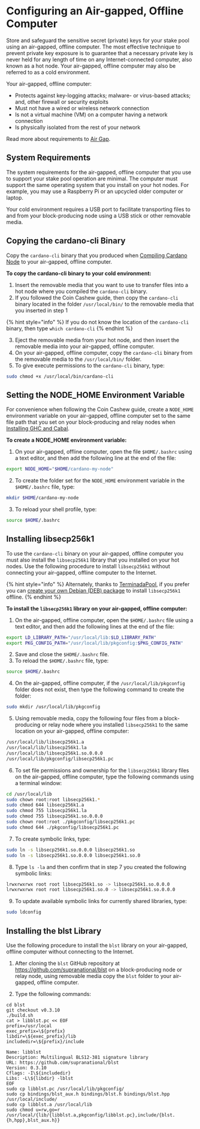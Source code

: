 # Configuring an Air-gapped, Offline Computer

Store and safeguard the sensitive secret (private) keys for your stake pool using an air-gapped, offline computer. The most effective technique to prevent private key exposure is to guarantee that a necessary private key is never held for any length of time on any Internet-connected computer, also known as a hot node. Your air-gapped, offline computer may also be referred to as a cold environment.

Your air-gapped, offline computer:

* Protects against key-logging attacks; malware- or virus-based attacks; and, other firewall or security exploits
* Must not have a wired or wireless network connection
* Is not a virtual machine (VM) on a computer having a network connection
* Is physically isolated from the rest of your network

Read more about requirements to [Air Gap](https://en.wikipedia.org/wiki/Air\_gap\_\(networking\)).

## System Requirements

The system requirements for the air-gapped, offline computer that you use to support your stake pool operation are minimal. The computer must support the same operating system that you install on your hot nodes. For example, you may use a Raspberry Pi or an upcycled older computer or laptop.

Your cold environment requires a USB port to facilitate transporting files to and from your block-producing node using a USB stick or other removable media.

## Copying the cardano-cli Binary

Copy the `cardano-cli` binary that you produced when [Compiling Cardano Node](../part-i-installation/compiling-cardano-node.md) to your air-gapped, offline computer.

**To copy the cardano-cli binary to your cold environment:**

1. Insert the removable media that you want to use to transfer files into a hot node where you compiled the `cardano-cli` binary.
2. If you followed the Coin Cashew guide, then copy the `cardano-cli` binary located in the folder `/usr/local/bin/` to the removable media that you inserted in step 1

{% hint style="info" %}
If you do not know the location of the `cardano-cli` binary, then type `which cardano-cli`
{% endhint %}

3. Eject the removable media from your hot node, and then insert the removable media into your air-gapped, offline computer.
4. On your air-gapped, offline computer, copy the `cardano-cli` binary from the removable media to the `/usr/local/bin/` folder.
5. To give execute permissions to the `cardano-cli` binary, type:

```bash
sudo chmod +x /usr/local/bin/cardano-cli
```

## Setting the NODE\_HOME Environment Variable

For convenience when following the Coin Cashew guide, create a `NODE_HOME` environment variable on your air-gapped, offline computer set to the same file path that you set on your block-producing and relay nodes when [Installing GHC and Cabal](../part-i-installation/installing-ghc-and-cabal.md).

**To create a NODE\_HOME environment variable:**

1. On your air-gapped, offline computer, open the file `$HOME/.bashrc` using a text editor, and then add the following line at the end of the file:

```bash
export NODE_HOME="$HOME/cardano-my-node"
```

2. To create the folder set for the `NODE_HOME` environment variable in the `$HOME/.bashrc` file, type:

```bash
mkdir $HOME/cardano-my-node
```

3. To reload your shell profile, type:

```bash
source $HOME/.bashrc
```

## Installing libsecp256k1 <a href="#libsecp" id="libsecp"></a>

To use the `cardano-cli` binary on your air-gapped, offline computer you must also install the `libsecp256k1` library that you installed on your hot nodes. Use the following procedure to install `libsecp256k1` without connecting your air-gapped, offline computer to the Internet.

{% hint style="info" %}
Alternately, thanks to [TerminadaPool](https://terminada.io/), if you prefer you can [create your own Debian (DEB) package](https://github.com/TerminadaPool/libsecp256k1-iog-debian) to install `libsecp256k1` offline.
{% endhint %}

**To install the `libsecp256k1` library on your air-gapped, offline computer:**

1. On the air-gapped, offline computer, open the `$HOME/.bashrc` file using a text editor, and then add the following lines at the end of the file:

```bash
export LD_LIBRARY_PATH="/usr/local/lib:$LD_LIBRARY_PATH"
export PKG_CONFIG_PATH="/usr/local/lib/pkgconfig:$PKG_CONFIG_PATH"
```

2. Save and close the `$HOME/.bashrc` file.
3. To reload the `$HOME/.bashrc` file, type:

```bash
source $HOME/.bashrc
```

4. On the air-gapped, offline computer, if the `/usr/local/lib/pkgconfig` folder does not exist, then type the following command to create the folder:

```bash
sudo mkdir /usr/local/lib/pkgconfig
```

5. Using removable media, copy the following four files from a block-producing or relay node where you installed `libsecp256k1` to the same location on your air-gapped, offline computer:

```bash
/usr/local/lib/libsecp256k1.a
/usr/local/lib/libsecp256k1.la
/usr/local/lib/libsecp256k1.so.0.0.0
/usr/local/lib/pkgconfig/libsecp256k1.pc
```

6. To set file permissions and ownership for the `libsecp256k1` library files on the air-gapped, offline computer, type the following commands using a terminal window:

```bash
cd /usr/local/lib
sudo chown root:root libsecp256k1.*
sudo chmod 644 libsecp256k1.a
sudo chmod 755 libsecp256k1.la
sudo chmod 755 libsecp256k1.so.0.0.0
sudo chown root:root ./pkgconfig/libsecp256k1.pc
sudo chmod 644 ./pkgconfig/libsecp256k1.pc
```

7. To create symbolic links, type:

```bash
sudo ln -s libsecp256k1.so.0.0.0 libsecp256k1.so
sudo ln -s libsecp256k1.so.0.0.0 libsecp256k1.so.0
```

8. Type `ls -la` and then confirm that in step 7 you created the following symbolic links:

```bash
lrwxrwxrwx root root libsecp256k1.so -> libsecp256k1.so.0.0.0
lrwxrwxrwx root root libsecp256k1.so.0 -> libsecp256k1.so.0.0.0
```

9. To update available symbolic links for currently shared libraries, type:

```bash
sudo ldconfig
```
## Installing the blst Library <a href="#blst" id="blst"></a>

Use the following procedure to install the `blst` library on your air-gapped, offline computer without connecting to the Internet.

1. After cloning the `blst` GitHub repository at https://github.com/supranational/blst on a block-producing node or relay node, using removable media copy the `blst` folder to your air-gapped, offline computer.

2. Type the following commands:

```
cd blst
git checkout v0.3.10
./build.sh
cat > libblst.pc << EOF
prefix=/usr/local
exec_prefix=\${prefix}
libdir=\${exec_prefix}/lib
includedir=\${prefix}/include

Name: libblst
Description: Multilingual BLS12-381 signature library
URL: https://github.com/supranational/blst
Version: 0.3.10
Cflags: -I\${includedir}
Libs: -L\${libdir} -lblst
EOF
sudo cp libblst.pc /usr/local/lib/pkgconfig/
sudo cp bindings/blst_aux.h bindings/blst.h bindings/blst.hpp /usr/local/include/
sudo cp libblst.a /usr/local/lib
sudo chmod u=rw,go=r /usr/local/{lib/{libblst.a,pkgconfig/libblst.pc},include/{blst.{h,hpp},blst_aux.h}}
```
<!-- Source: https://github.com/input-output-hk/cardano-node-wiki/blob/main/docs/getting-started/install.md-->

